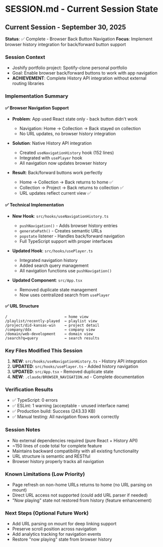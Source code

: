 # SESSION.md - Current Session State

## Current Session - September 30, 2025
**Status**: ✅ Complete - Browser Back Button Navigation
**Focus**: Implement browser history integration for back/forward button support

### Session Context
- Joshify portfolio project: Spotify-clone personal portfolio
- Goal: Enable browser back/forward buttons to work with app navigation
- **ACHIEVEMENT**: Complete History API integration without external routing libraries

### Implementation Summary

#### ✅ Browser Navigation Support
- **Problem**: App used React state only - back button didn't work
  - Navigation: Home → Collection → Back stayed on collection
  - No URL updates, no browser history integration

- **Solution**: Native History API integration
  - Created `useNavigationHistory` hook (152 lines)
  - Integrated with `usePlayer` hook
  - All navigation now updates browser history

- **Result**: Back/forward buttons work perfectly
  - Home → Collection → Back returns to home ✅
  - Collection → Project → Back returns to collection ✅
  - URL updates reflect current view ✅

#### ✅ Technical Implementation
- **New Hook**: `src/hooks/useNavigationHistory.ts`
  - `pushNavigation()` - Adds browser history entries
  - `generatePath()` - Creates semantic URLs
  - `popstate` listener - Handles back/forward navigation
  - Full TypeScript support with proper interfaces

- **Updated Hook**: `src/hooks/usePlayer.ts`
  - Integrated navigation history
  - Added search query management
  - All navigation functions use `pushNavigation()`

- **Updated Component**: `src/App.tsx`
  - Removed duplicate state management
  - Now uses centralized search from `usePlayer`

#### ✅ URL Structure
```
/                          → home view
/playlist/recently-played  → playlist view
/project/did-kansas-win    → project detail
/company/ddx               → company view
/domain/web-development    → domain view
/search?q=query            → search results
```

### Key Files Modified This Session
1. **NEW**: `src/hooks/useNavigationHistory.ts` - History API integration
2. **UPDATED**: `src/hooks/usePlayer.ts` - Added history navigation
3. **UPDATED**: `src/App.tsx` - Removed duplicate state
4. **NEW**: `.claude/BROWSER_NAVIGATION.md` - Complete documentation

### Verification Results
- ✅ TypeScript: 0 errors
- ✅ ESLint: 1 warning (acceptable - unused interface name)
- ✅ Production build: Success (243.33 KB)
- ✅ Manual testing: All navigation flows work correctly

### Session Notes
- No external dependencies required (pure React + History API)
- ~150 lines of code total for complete feature
- Maintains backward compatibility with all existing functionality
- URL structure is semantic and RESTful
- Browser history properly tracks all navigation

### Known Limitations (Low Priority)
- Page refresh on non-home URLs returns to home (no URL parsing on mount)
- Direct URL access not supported (could add URL parser if needed)
- "Now playing" state not restored from history (feature enhancement)

### Next Steps (Optional Future Work)
- Add URL parsing on mount for deep linking support
- Preserve scroll position across navigation
- Add analytics tracking for navigation events
- Restore "now playing" state from browser history
